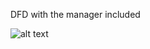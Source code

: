 DFD with the manager included

![alt text](https://cloud.githubusercontent.com/assets/21320663/18735443/83e7e74c-8043-11e6-939f-ebcec0615e5f.png)
